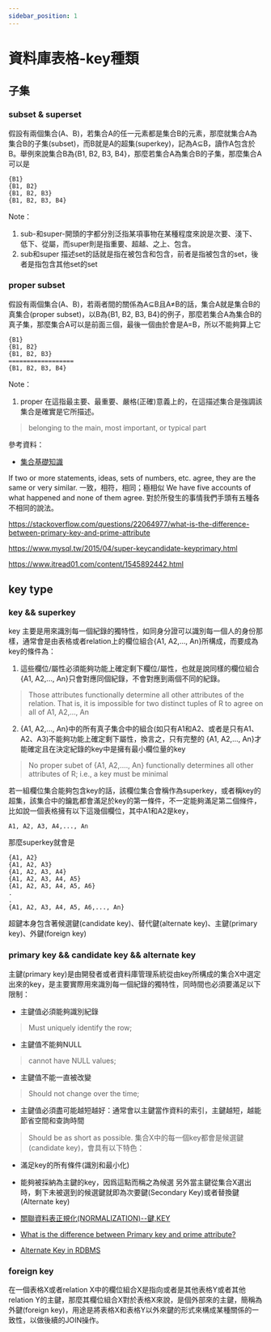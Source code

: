 ```yaml
---
sidebar_position: 1
---
```


# 資料庫表格-key種類



## 子集

### subset & superset
假設有兩個集合(A、B)，若集合A的任一元素都是集合B的元素，那麼就集合A為集合B的子集(subset)，而B就是A的超集(superkey)，記為A⊆B，讀作A包含於B。舉例來說集合B為\{B1, B2, B3, B4\}，那麼若集合A為集合B的子集，那麼集合A可以是
```
{B1}
{B1, B2}
{B1, B2, B3}
{B1, B2, B3, B4}
```

Note：
1. sub-和super-開頭的字都分別泛指某項事物在某種程度來說是次要、淺下、低下、從屬，而super則是指重要、超越、之上、包含。
2. sub和super 描述set的話就是指在被包含和包含，前者是指被包含的set，後者是指包含其他set的set

### proper subset
假設有兩個集合(A、B)，若兩者間的關係為A⊆B且A≠B的話，集合A就是集合B的真集合(proper subset)，以B為\{B1, B2, B3, B4\}的例子，那麼若集合A為集合B的真子集，那麼集合A可以是前面三個，最後一個由於會是A=B，所以不能夠算上它
```
{B1}
{B1, B2}
{B1, B2, B3}
==================
{B1, B2, B3, B4}
```


Note：
1. proper 在這指最主要、最重要、嚴格(正確)意義上的，在這描述集合是強調該集合是確實是它所描述。
> belonging to the main, most important, or typical part



參考資料：
- [集合基礎知識](https://www.itread01.com/content/1547202186.html)



If two or more statements, ideas, sets of numbers, etc. agree, they are the same or very similar.
一致，相符，相同；極相似
We have five accounts of what happened and none of them agree.
對於所發生的事情我們手頭有五種各不相同的說法。

https://stackoverflow.com/questions/22064977/what-is-the-difference-between-primary-key-and-prime-attribute

https://www.mysql.tw/2015/04/super-keycandidate-keyprimary.html


https://www.itread01.com/content/1545892442.html

## key type

### key && superkey
key 主要是用來識別每一個紀錄的獨特性，如同身分證可以識別每一個人的身份那樣，通常會是由表格或者relation上的欄位組合\{A1, A2,..., An\}所構成，而要成為key的條件為：
1. 這些欄位/屬性必須能夠功能上確定剩下欄位/屬性，也就是說同樣的欄位組合\{A1, A2,..., An\}只會對應同個紀錄，不會對應到兩個不同的紀錄。
> Those attributes functionally determine all other attributes of the relation. That is, it is impossible for two distinct tuples of R to agree on all of A1, A2,..., An

2. \{A1, A2,..., An\}中的所有真子集合中的組合(如只有A1和A2、或者是只有A1、A2、A3)不能夠功能上確定剩下屬性，換言之，只有完整的 \{A1, A2,..., An\}才能確定且在決定紀錄的key中是擁有最小欄位量的key
> No proper subet of {A1, A2,...., An} functionally determines all other attributes of R; i.e., a key must be minimal

若一組欄位集合能夠包含key的話，該欄位集合會稱作為superkey，或者稱key的超集，該集合中的鑰匙都會滿足於key的第一條件，不一定能夠滿足第二個條件，比如說一個表格擁有以下這幾個欄位，其中A1和A2是key，

```
A1, A2, A3, A4,..., An
```

那麼superkey就會是

```
{A1, A2}
{A1, A2, A3}
{A1, A2, A3, A4}
{A1, A2, A3, A4, A5}
{A1, A2, A3, A4, A5, A6}
.
.
{A1, A2, A3, A4, A5, A6,..., An}
```

超鍵本身包含著候選鍵(candidate key)、替代鍵(alternate key)、主鍵(primary key)、外鍵(foreign key)

### primary key && candidate key && alternate key 
主鍵(primary key)是由開發者或者資料庫管理系統從由key所構成的集合X中選定出來的key，是主要實際用來識別每一個紀錄的獨特性，同時間也必須要滿足以下限制：
  - 主鍵值必須能夠識別紀錄
  > Must uniquely identify the row;
  - 主鍵值不能夠NULL
  > cannot have NULL values;
  - 主鍵值不能一直被改變
  > Should not change over the time;
  - 主鍵值必須盡可能越短越好：通常會以主鍵當作資料的索引，主鍵越短，越能節省空間和查詢時間
  > Should be as short as possible.
集合X中的每一個key都會是候選鍵(candidate key)，會具有以下特色：
  - 滿足key的所有條件(識別和最小化)
  - 能夠被採納為主鍵的key，因爲這點而稱之為候選
另外當主鍵從集合X選出時，剩下未被選到的候選鍵就即為次要鍵(Secondary Key)或者替換鍵(Alternate key)

- [關聯資料表正規化(NORMALIZATION)--鍵,KEY](https://blog.kkbruce.net/2010/10/normalization-key.html)
- [What is the difference between Primary key and prime attribute?](https://stackoverflow.com/questions/22064977/what-is-the-difference-between-primary-key-and-prime-attribute)
- [Alternate Key in RDBMS](https://www.tutorialspoint.com/Alternate-Key-in-RDBMS)


### foreign key
在一個表格X或者relation X中的欄位組合X是指向或者是其他表格Y或者其他relation Y的主鍵，那麼其欄位組合X對於表格X來說，是個外部來的主鍵，簡稱為外鍵(foreign key)，用途是將表格X和表格Y以外來鍵的形式來構成某種關係的一致性，以做後續的JOIN操作。